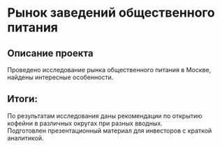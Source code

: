 # Рынок заведений общественного питания  
## Описание проекта  
Проведено исследование рынка общественного питания в Москве, найдены интересные особенности.  
## Итоги:  
По результатам исследования даны рекомендации по открытию кофейни в различных округах при разных вводных.  
Подготовлен презентационный материал для инвесторов с краткой аналитикой.  
